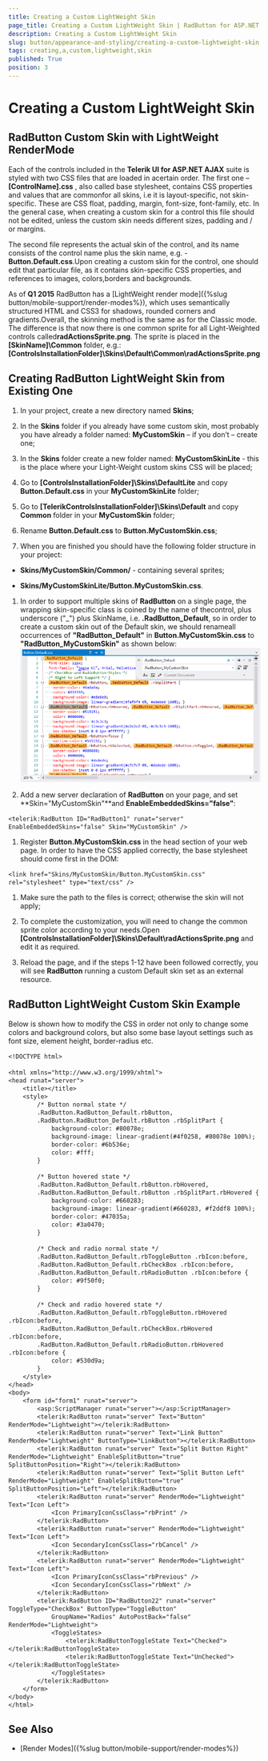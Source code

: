 ```yaml
---
title: Creating a Custom LightWeight Skin
page_title: Creating a Custom LightWeight Skin | RadButton for ASP.NET AJAX Documentation
description: Creating a Custom LightWeight Skin
slug: button/appearance-and-styling/creating-a-custom-lightweight-skin
tags: creating,a,custom,lightweight,skin
published: True
position: 3
---
```


# Creating a Custom LightWeight Skin


## RadButton Custom Skin with LightWeight RenderMode

Each of the controls included in the **Telerik UI for ASP.NET AJAX** suite is styled with two CSS files that are loaded in acertain order. The first one – **[ControlName].css** , also called base stylesheet, contains CSS properties and values that are commonfor all skins, i.e it is layout-specific, not skin-specific. These are CSS float, padding, margin, font-size, font-family, etc. In the general case, when creating	a custom skin for a control this file should not be edited, unless the custom skin needs different sizes, padding and / or margins.

The second file represents the actual skin of the control, and its name consists of the control name plus the skin name, e.g. - **Button.Default.css**.Upon creating a custom skin for the control, one should edit that particular file, as it contains skin-specific CSS properties, and references to images, colors,borders and backgrounds.

As of **Q1 2015** RadButton has a [LightWeight render mode]({%slug button/mobile-support/render-modes%}), which uses semantically structured HTML and CSS3 for shadows, rounded corners and gradients.Overall, the skinning method is the same as for the Classic mode. The difference is that now there is one common sprite for all Light-Weighted controls called**radActionsSprite.png**. The sprite is placed in the **[SkinName]\Common** folder, e.g.:**[ControlsInstallationFolder]\Skins\Default\Common\radActionsSprite.png**

## Creating RadButton LightWeight Skin from Existing One

1. In your project, create a new directory named **Skins**;

1. In the **Skins** folder if you already have some custom skin, most probably you have already a folder named: **MyCustomSkin** – if you don’t – create one;

1. In the **Skins** folder create a new folder named: **MyCustomSkinLite** - this is the place where your Light-Weight custom skins CSS will be placed;

1. Go to **[ControlsInstallationFolder]\Skins\DefaultLite** and copy **Button.Default.css** in your **MyCustomSkinLite** folder;

1. Go to **[TelerikControlsInstallationFolder]\Skins\Default** and copy **Common** folder in your **MyCustomSkin** folder;

1. Rename **Button.Default.css** to **Button.MyCustomSkin.css**;

1. When you are finished you should have the following folder structure in your project:

* **Skins/MyCustomSkin/Common/** - containing several sprites;

* **Skins/MyCustomSkinLite/Button.MyCustomSkin.css**.

1. In order to support multiple skins of **RadButton** on a single page, the wrapping skin-specific class is coined by the name of thecontrol, plus underscore ("_") plus SkinName, i.e. **.RadButton_Default**, so in order to create a custom skin out of the Default skin, we should renameall occurrences of **"RadButton_Default"** in **Button.MyCustomSkin.css** to **"RadButton_MyCustomSkin"** as shown below:![Rename Button Light](images/RenameButtonLight.png)

1. Add a new server declaration of **RadButton** on your page, and set **Skin="MyCustomSkin"**and **EnableEmbeddedSkins="false"**:

````ASP.NET
<telerik:RadButton ID="RadButton1" runat="server" EnableEmbeddedSkins="false" Skin="MyCustomSkin" />
````



1. Register **Button.MyCustomSkin.css** in the head section of your web page. In order to have the CSS applied correctly, the base stylesheet should come first in the DOM:

````ASP.NET
<link href="Skins/MyCustomSkin/Button.MyCustomSkin.css" rel="stylesheet" type="text/css" />
````



1. Make sure the path to the files is correct; otherwise the skin will not apply;

1. To complete the customization, you will need to change the common sprite color according to your needs.Open **[ControlsInstallationFolder]\Skins\Default\radActionsSprite.png** and edit it as required.

1. Reload the page, and if the steps 1-12 have been followed correctly, you will see **RadButton** running a custom Default skin set as an external resource.

## RadButton LightWeight Custom Skin Example

Below is shown how to modify the CSS in order not only to change some colors and background colors, but also some base layout settings such as font size, element height, border-radius etc.

````ASP.NET
<!DOCTYPE html>

<html xmlns="http://www.w3.org/1999/xhtml">
<head runat="server">
	<title></title>
	<style>
		/* Button normal state */
		.RadButton.RadButton_Default.rbButton,
		.RadButton.RadButton_Default.rbButton .rbSplitPart {
			background-color: #80078e;
			background-image: linear-gradient(#4f0258, #80078e 100%);
			border-color: #6b536e;
			color: #fff;
		}

		/* Button hovered state */
		.RadButton.RadButton_Default.rbButton.rbHovered,
		.RadButton.RadButton_Default.rbButton .rbSplitPart.rbHovered {
			background-color: #660283;
			background-image: linear-gradient(#660283, #f2ddf8 100%);
			border-color: #47035a;
			color: #3a0470;
		}

		/* Check and radio normal state */
		.RadButton.RadButton_Default.rbToggleButton .rbIcon:before, 
		.RadButton.RadButton_Default.rbCheckBox .rbIcon:before, 
		.RadButton.RadButton_Default.rbRadioButton .rbIcon:before {
			color: #9f50f0;
		}

		/* Check and radio hovered state */
		.RadButton.RadButton_Default.rbToggleButton.rbHovered .rbIcon:before, 
		.RadButton.RadButton_Default.rbCheckBox.rbHovered .rbIcon:before, 
		.RadButton.RadButton_Default.rbRadioButton.rbHovered .rbIcon:before {
			color: #530d9a;
		}
	</style>
</head>
<body>
	<form id="form1" runat="server">
		<asp:ScriptManager runat="server"></asp:ScriptManager>
		<telerik:RadButton runat="server" Text="Button" RenderMode="Lightweight"></telerik:RadButton>
		<telerik:RadButton runat="server" Text="Link Button" RenderMode="Lightweight" ButtonType="LinkButton"></telerik:RadButton>
		<telerik:RadButton runat="server" Text="Split Button Right" RenderMode="Lightweight" EnableSplitButton="true" SplitButtonPosition="Right"></telerik:RadButton>
		<telerik:RadButton runat="server" Text="Split Button Left" RenderMode="Lightweight" EnableSplitButton="true" SplitButtonPosition="Left"></telerik:RadButton>
		<telerik:RadButton runat="server" RenderMode="Lightweight" Text="Icon Left">
			<Icon PrimaryIconCssClass="rbPrint" />
		</telerik:RadButton>
		<telerik:RadButton runat="server" RenderMode="Lightweight" Text="Icon Left">
			<Icon SecondaryIconCssClass="rbCancel" />
		</telerik:RadButton>
		<telerik:RadButton runat="server" RenderMode="Lightweight" Text="Icon Left">
			<Icon PrimaryIconCssClass="rbPrevious" />
			<Icon SecondaryIconCssClass="rbNext" />
		</telerik:RadButton>
		<telerik:RadButton ID="RadButton22" runat="server" ToggleType="CheckBox" ButtonType="ToggleButton"
			GroupName="Radios" AutoPostBack="false" RenderMode="Lightweight">
			<ToggleStates>
				<telerik:RadButtonToggleState Text="Checked"></telerik:RadButtonToggleState>
				<telerik:RadButtonToggleState Text="UnChecked"></telerik:RadButtonToggleState>
			</ToggleStates>
		</telerik:RadButton>
	</form>
</body>
</html>
````

## See Also

 * [Render Modes]({%slug button/mobile-support/render-modes%})
